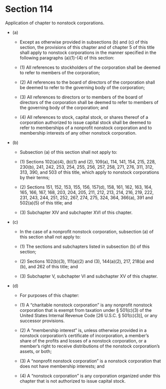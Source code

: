 # Section 114

Application of chapter to nonstock corporations.

- (a) 

  - Except as otherwise provided in subsections (b) and (c) of this section, the provisions of this chapter and of chapter 5 of this title shall apply to nonstock corporations in the manner specified in the following paragraphs (a)(1)-(4) of this section:

  - (1) All references to stockholders of the corporation shall be deemed to refer to members of the corporation;

  - (2) All references to the board of directors of the corporation shall be deemed to refer to the governing body of the corporation;

  - (3) All references to directors or to members of the board of directors of the corporation shall be deemed to refer to members of the governing body of the corporation; and

  - (4) All references to stock, capital stock, or shares thereof of a corporation authorized to issue capital stock shall be deemed to refer to memberships of a nonprofit nonstock corporation and to membership interests of any other nonstock corporation.

- (b) 

  - Subsection (a) of this section shall not apply to:

  - (1) Sections 102(a)(4), (b)(1) and (2), 109(a), 114, 141, 154, 215, 228, 230(b), 241, 242, 253, 254, 255, 256, 257, 258, 271, 276, 311, 312, 313, 390, and 503 of this title, which apply to nonstock corporations by their terms;

  - (2) Sections 151, 152, 153, 155, 156, 157(d), 158, 161, 162, 163, 164, 165, 166, 167, 168, 203, 204, 205, 211, 212, 213, 214, 216, 219, 222, 231, 243, 244, 251, 252, 267, 274, 275, 324, 364, 366(a), 391 and 502(a)(5) of this title; and

  - (3) Subchapter XIV and subchapter XVI of this chapter.

- (c) 

  - In the case of a nonprofit nonstock corporation, subsection (a) of this section shall not apply to:

  - (1) The sections and subchapters listed in subsection (b) of this section;

  - (2) Sections 102(b)(3), 111(a)(2) and (3), 144(a)(2), 217, 218(a) and (b), and 262 of this title; and

  - (3) Subchapter V, subchapter VI and subchapter XV of this chapter.

- (d) 

  - For purposes of this chapter:

  - (1) A “charitable nonstock corporation” is any nonprofit nonstock corporation that is exempt from taxation under § 501(c)(3) of the United States Internal Revenue Code [26 U.S.C. § 501(c)(3)], or any successor provisions.

  - (2) A “membership interest” is, unless otherwise provided in a nonstock corporation’s certificate of incorporation, a member’s share of the profits and losses of a nonstock corporation, or a member’s right to receive distributions of the nonstock corporation’s assets, or both;

  - (3) A “nonprofit nonstock corporation” is a nonstock corporation that does not have membership interests; and

  - (4) A “nonstock corporation” is any corporation organized under this chapter that is not authorized to issue capital stock.